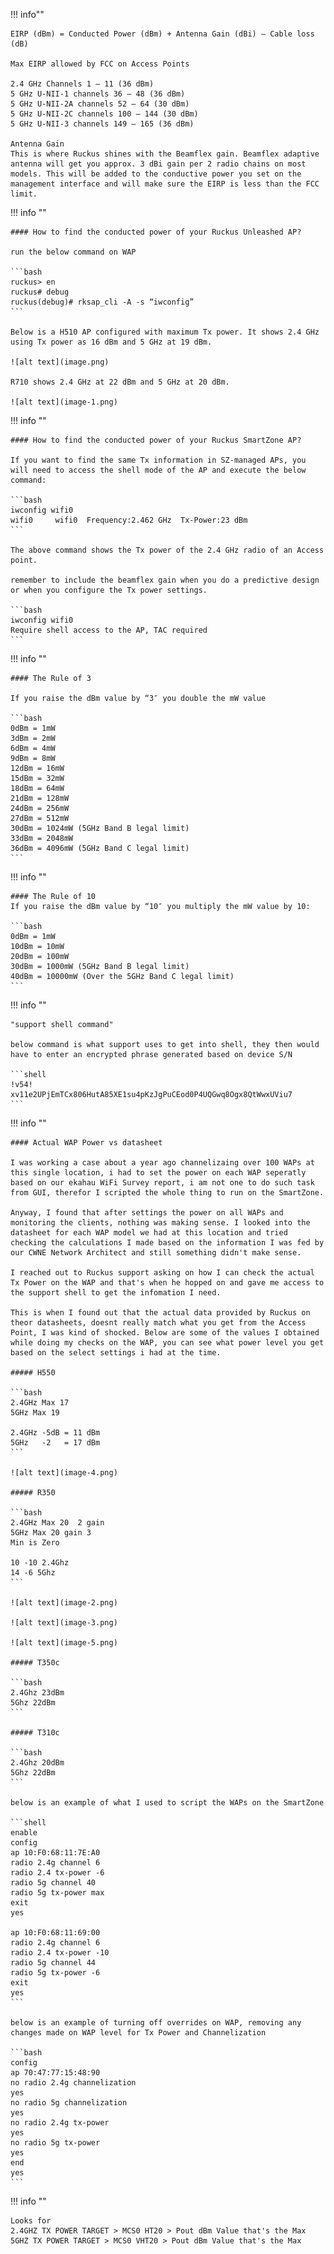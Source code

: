 !!! info""

    EIRP (dBm) = Conducted Power (dBm) + Antenna Gain (dBi) – Cable loss (dB)

    Max EIRP allowed by FCC on Access Points

    2.4 GHz Channels 1 – 11 (36 dBm)
    5 GHz U-NII-1 channels 36 – 48 (36 dBm)
    5 GHz U-NII-2A channels 52 – 64 (30 dBm)
    5 GHz U-NII-2C channels 100 – 144 (30 dBm)
    5 GHz U-NII-3 channels 149 – 165 (36 dBm)

    Antenna Gain
    This is where Ruckus shines with the Beamflex gain. Beamflex adaptive antenna will get you approx. 3 dBi gain per 2 radio chains on most models. This will be added to the conductive power you set on the management interface and will make sure the EIRP is less than the FCC limit.

!!! info ""

    #### How to find the conducted power of your Ruckus Unleashed AP?

    run the below command on WAP

    ```bash
    ruckus> en
    ruckus# debug
    ruckus(debug)# rksap_cli -A -s “iwconfig”
    ```

    Below is a H510 AP configured with maximum Tx power. It shows 2.4 GHz using Tx power as 16 dBm and 5 GHz at 19 dBm.

    ![alt text](image.png)

    R710 shows 2.4 GHz at 22 dBm and 5 GHz at 20 dBm.
    
    ![alt text](image-1.png)

!!! info ""

    #### How to find the conducted power of your Ruckus SmartZone AP?

    If you want to find the same Tx information in SZ-managed APs, you will need to access the shell mode of the AP and execute the below command:

    ```bash
    iwconfig wifi0
    wifi0     wifi0  Frequency:2.462 GHz  Tx-Power:23 dBm
    ```

    The above command shows the Tx power of the 2.4 GHz radio of an Access point.

    remember to include the beamflex gain when you do a predictive design or when you configure the Tx power settings. 

    ```bash
    iwconfig wifi0
    Require shell access to the AP, TAC required
    ```

!!! info ""

    #### The Rule of 3

    If you raise the dBm value by “3″ you double the mW value

    ```bash
    0dBm = 1mW
    3dBm = 2mW
    6dBm = 4mW
    9dBm = 8mW
    12dBm = 16mW
    15dBm = 32mW
    18dBm = 64mW
    21dBm = 128mW
    24dBm = 256mW
    27dBm = 512mW
    30dBm = 1024mW (5GHz Band B legal limit)
    33dBm = 2048mW
    36dBm = 4096mW (5GHz Band C legal limit)
    ```

!!! info ""

    #### The Rule of 10
    If you raise the dBm value by “10″ you multiply the mW value by 10:

    ```bash
    0dBm = 1mW
    10dBm = 10mW
    20dBm = 100mW
    30dBm = 1000mW (5GHz Band B legal limit)
    40dBm = 10000mW (Over the 5GHz Band C legal limit)
    ```

!!! info ""

    "support shell command"

    below command is what support uses to get into shell, they then would have to enter an encrypted phrase generated based on device S/N

    ```shell
    !v54!
    xv11e2UPjEmTCx806HutA85XE1su4pKzJgPuCEod0P4UQGwq8Ogx8QtWwxUViu7
    ```

!!! info ""

    #### Actual WAP Power vs datasheet

    I was working a case about a year ago channelizaing over 100 WAPs at this single location, i had to set the power on each WAP seperatly based on our ekahau WiFi Survey report, i am not one to do such task from GUI, therefor I scripted the whole thing to run on the SmartZone.

    Anyway, I found that after settings the power on all WAPs and monitoring the clients, nothing was making sense. I looked into the datasheet for each WAP model we had at this location and tried checking the calculations I made based on the information I was fed by our CWNE Network Architect and still something didn't make sense.

    I reached out to Ruckus support asking on how I can check the actual Tx Power on the WAP and that's when he hopped on and gave me access to the support shell to get the infomation I need.

    This is when I found out that the actual data provided by Ruckus on theor datasheets, doesnt really match what you get from the Access Point, I was kind of shocked. Below are some of the values I obtained while doing my checks on the WAP, you can see what power level you get based on the select settings i had at the time.

    ##### H550

    ```bash
    2.4GHz Max 17
    5GHz Max 19

    2.4GHz -5dB = 11 dBm
    5GHz   -2   = 17 dBm
    ```
    
    ![alt text](image-4.png)

    ##### R350
    
    ```bash
    2.4GHz Max 20  2 gain
    5GHz Max 20 gain 3
    Min is Zero
    
    10 -10 2.4Ghz
    14 -6 5Ghz
    ```

    ![alt text](image-2.png)

    ![alt text](image-3.png)

    ![alt text](image-5.png)

    ##### T350c
    
    ```bash
    2.4Ghz 23dBm
    5Ghz 22dBm
    ```

    ##### T310c
    
    ```bash
    2.4Ghz 20dBm
    5Ghz 22dBm 
    ```

    below is an example of what I used to script the WAPs on the SmartZone

    ```shell
    enable
    config
    ap 10:F0:68:11:7E:A0
    radio 2.4g channel 6
    radio 2.4 tx-power -6
    radio 5g channel 40
    radio 5g tx-power max
    exit
    yes

    ap 10:F0:68:11:69:00
    radio 2.4g channel 6
    radio 2.4 tx-power -10
    radio 5g channel 44
    radio 5g tx-power -6
    exit
    yes
    ```

    below is an example of turning off overrides on WAP, removing any changes made on WAP level for Tx Power and Channelization

    ```bash
    config
    ap 70:47:77:15:48:90
    no radio 2.4g channelization
    yes
    no radio 5g channelization
    yes
    no radio 2.4g tx-power
    yes
    no radio 5g tx-power
    yes
    end
    yes
    ```

!!! info ""

    Looks for
    2.4GHZ TX POWER TARGET > MCS0 HT20 > Pout dBm Value that's the Max
    5GHZ TX POWER TARGET > MCS0 VHT20 > Pout dBm Value that's the Max